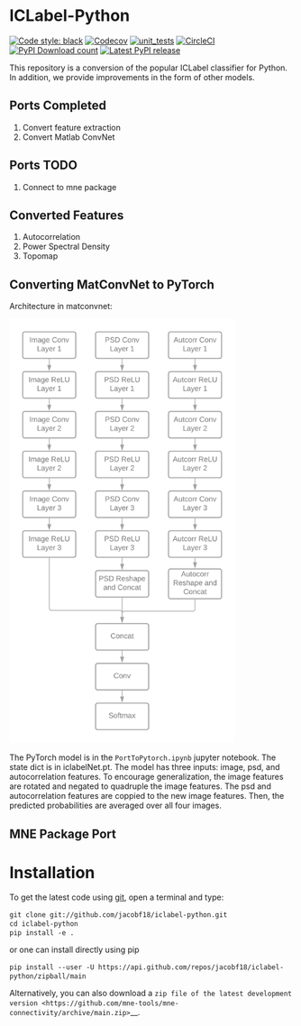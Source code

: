 # ICLabel-Python

[![Code style: black](https://img.shields.io/badge/code%20style-black-000000.svg)](https://github.com/psf/black)
[![Codecov](https://codecov.io/gh/jacobf18/iclabel-python/branch/main/graph/badge.svg)](https://codecov.io/gh/jacobf18/iclabel-python)
[![unit_tests](https://github.com/jacobf18/iclabel-python/actions/workflows/unit_tests.yml/badge.svg?branch=main)](https://github.com/jacobf18/iclabel-python/actions/workflows/unit_tests.yml)
[![CircleCI](https://circleci.com/gh/jacobf18/iclabel-python.svg?style=shield)](https://circleci.com/gh/jacobf18/iclabel-python)
[![PyPI Download count](https://pepy.tech/badge/mne-icalabel)](https://pepy.tech/project/mne-icalabel)
[![Latest PyPI release](https://img.shields.io/pypi/v/mne-icalabel.svg)](https://pypi.org/project/mne-icalabel/)

This repository is a conversion of the popular ICLabel classifier for Python. In addition, we provide improvements in the form of other models.

## Ports Completed

1. Convert feature extraction
2. Convert Matlab ConvNet

## Ports TODO

1. Connect to mne package

## Converted Features

1. Autocorrelation
2. Power Spectral Density
3. Topomap

## Converting MatConvNet to PyTorch

Architecture in matconvnet:

<img src="ICLabel_DagNN_Architecture.png" width="400"/>

The PyTorch model is in the `PortToPytorch.ipynb` jupyter notebook. The state dict is in iclabelNet.pt.
The model has three inputs: image, psd, and autocorrelation features. To encourage generalization, the image
features are rotated and negated to quadruple the image features. The psd and autocorrelation features
are coppied to the new image features. Then, the predicted probabilities are averaged over all four
images.

## MNE Package Port


# Installation

To get the latest code using [git](https://git-scm.com/), open a terminal and type:

    git clone git://github.com/jacobf18/iclabel-python.git
    cd iclabel-python
    pip install -e .    

or one can install directly using pip

    pip install --user -U https://api.github.com/repos/jacobf18/iclabel-python/zipball/main

Alternatively, you can also download a
`zip file of the latest development version <https://github.com/mne-tools/mne-connectivity/archive/main.zip>`__.
